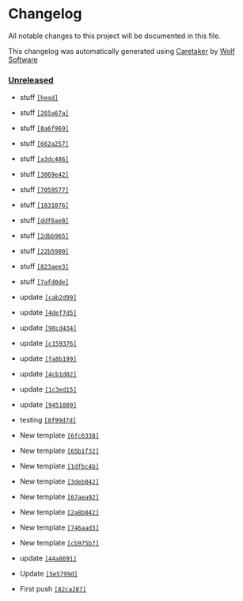 # Changelog

All notable changes to this project will be documented in this file.


This changelog was automatically generated using [Caretaker](https://github.com/DevelopersToolbox/caretaker) by [Wolf Software](https://github.com/WolfSoftware)

### [Unreleased](https://github.com/GitToolbox/post-commit-test/commits/master)

- stuff [`[head]`](https://github.com/GitToolbox/post-commit-test/commit/)

- stuff [`[265a67a]`](https://github.com/GitToolbox/post-commit-test/commit/265a67aabb4b7dff06eddf1c0de368375c3994b3)

- stuff [`[8a6f969]`](https://github.com/GitToolbox/post-commit-test/commit/8a6f9692a98df85e6f3668d941aeda0878c7915f)

- stuff [`[662a257]`](https://github.com/GitToolbox/post-commit-test/commit/662a2573cdf3bc771307e1c3be1020de9468ad4e)

- stuff [`[a3dc486]`](https://github.com/GitToolbox/post-commit-test/commit/a3dc486421da6171b3978a91d37d700f4d099531)

- stuff [`[3069e42]`](https://github.com/GitToolbox/post-commit-test/commit/3069e429bafb8731408d566c190a9bf606732826)

- stuff [`[7059577]`](https://github.com/GitToolbox/post-commit-test/commit/70595771654c8bec185a193a99ba345efd8fe7cd)

- stuff [`[1831076]`](https://github.com/GitToolbox/post-commit-test/commit/18310764101bdb3d309d02765dca87a233ebcd7e)

- stuff [`[ddf6ae8]`](https://github.com/GitToolbox/post-commit-test/commit/ddf6ae8e759e142e376ee26555a8232302eedee8)

- stuff [`[2dbb965]`](https://github.com/GitToolbox/post-commit-test/commit/2dbb965aa7e2c4fd7cf940a0e56d7c965f1a043f)

- stuff [`[22b5980]`](https://github.com/GitToolbox/post-commit-test/commit/22b5980dfb7f2c26dfb1514cb4d3126860e2b423)

- stuff [`[823aee3]`](https://github.com/GitToolbox/post-commit-test/commit/823aee3a4de8c3a1cc5dccf2ae49258309814101)

- stuff [`[7afd0de]`](https://github.com/GitToolbox/post-commit-test/commit/7afd0de8dfaf1b2e02c96a8a8c24f5dee6d0a857)

- update [`[cab2d99]`](https://github.com/GitToolbox/post-commit-test/commit/cab2d99c824d6afee28ae63d072f2eb57b94af49)

- update [`[4def7d5]`](https://github.com/GitToolbox/post-commit-test/commit/4def7d5dfdf86a8ec38a5fc038e1e7628ac5177a)

- update [`[98cd434]`](https://github.com/GitToolbox/post-commit-test/commit/98cd4345af9cadddc4b6087d791698e450ab506e)

- update [`[c159376]`](https://github.com/GitToolbox/post-commit-test/commit/c159376469bfb5cecdbc5caebfc543f234d41c4f)

- update [`[fa8b199]`](https://github.com/GitToolbox/post-commit-test/commit/fa8b199d8d9c58b1f89459f29d700d3cdbda5f52)

- update [`[4cb1d02]`](https://github.com/GitToolbox/post-commit-test/commit/4cb1d0216538fe60922e6857419547be5fd3c884)

- update [`[1c3ed15]`](https://github.com/GitToolbox/post-commit-test/commit/1c3ed152d26e17df95feff9e16d315c78b73816b)

- update [`[9451809]`](https://github.com/GitToolbox/post-commit-test/commit/94518098a2f41fc2663b88dd2ff5b8236d24a539)

- testing [`[8f99d7d]`](https://github.com/GitToolbox/post-commit-test/commit/8f99d7d060ad54432a30770dc0f7ce94785c9829)

- New template [`[6fc6338]`](https://github.com/GitToolbox/post-commit-test/commit/6fc633820612e7e1c1513aa94554c419e2a776d0)

- New template [`[65b1f32]`](https://github.com/GitToolbox/post-commit-test/commit/65b1f32e4654ad9b2cc0fc91381ec00927ec43a6)

- New template [`[1dfbc4b]`](https://github.com/GitToolbox/post-commit-test/commit/1dfbc4bb1b010eac99701869b189f129985e2554)

- New template [`[3deb042]`](https://github.com/GitToolbox/post-commit-test/commit/3deb042d9b5e7263c6dbdbf1362da0cf2d3344b8)

- New template [`[67aea92]`](https://github.com/GitToolbox/post-commit-test/commit/67aea921401beed19cad12d5d98555ded3dd7eba)

- New template [`[2a8b042]`](https://github.com/GitToolbox/post-commit-test/commit/2a8b042fcc0132406345df42dd5d3f853de92e6e)

- New template [`[746aad3]`](https://github.com/GitToolbox/post-commit-test/commit/746aad3bbf6f0421948cc66b0fb841166a7b5a35)

- New template [`[cb975b7]`](https://github.com/GitToolbox/post-commit-test/commit/cb975b79a894b1d86baf25895f7fd286b802fa71)

- update [`[44a8691]`](https://github.com/GitToolbox/post-commit-test/commit/44a869151d020d28c13a5eaf885c9a7894a43cc1)

- Update [`[5e5799d]`](https://github.com/GitToolbox/post-commit-test/commit/5e5799d1269261ef13531cd07a35db1934ded6b5)

- First push [`[82ca287]`](https://github.com/GitToolbox/post-commit-test/commit/82ca2873f28e08ac1eff70668c029a0f2788ee84)

